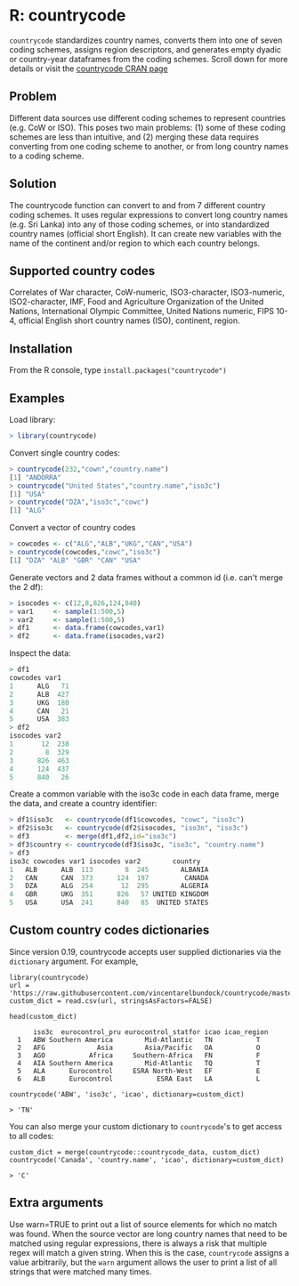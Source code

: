 R: countrycode
==============

`countrycode` standardizes country names, converts them into one of seven coding schemes, assigns region descriptors, and generates empty dyadic or country-year dataframes from the coding schemes. Scroll down for more details or visit the [countrycode CRAN page](http://cran.r-project.org/web/packages/countrycode/index.html)

Problem
-------

Different data sources use different coding schemes to represent countries (e.g. CoW or ISO). This poses two main problems: (1) some of these coding schemes are less than intuitive, and (2) merging these data requires converting from one coding scheme to another, or from long country names to a coding scheme.

Solution
--------

The countrycode function can convert to and from 7 different country coding schemes. It uses regular expressions to convert long country names (e.g. Sri Lanka) into any of those coding schemes, or into standardized country names (official short English). It can create new variables with the name of the continent and/or region to which each country belongs.

Supported country codes
-----------------------

Correlates of War character, CoW-numeric, ISO3-character, ISO3-numeric, ISO2-character, IMF, Food and Agriculture Organization of the United Nations, International Olympic Committee, United Nations numeric, FIPS 10-4, official English short country names (ISO), continent, region.

Installation
------------

From the R console, type ``install.packages("countrycode")``

Examples
--------

Load library:

```R
> library(countrycode)
```

Convert single country codes:

```R
> countrycode(232,"cown","country.name")
[1] "ANDORRA"
> countrycode("United States","country.name","iso3c")
[1] "USA"
> countrycode("DZA","iso3c","cowc")
[1] "ALG"
```

Convert a vector of country codes

```R
> cowcodes <- c("ALG","ALB","UKG","CAN","USA")
> countrycode(cowcodes,"cowc","iso3c")
[1] "DZA" "ALB" "GBR" "CAN" "USA"
```

Generate vectors and 2 data frames without a common id (i.e. can't merge the 2 df):

```R
> isocodes <- c(12,8,826,124,840)
> var1     <- sample(1:500,5)
> var2     <- sample(1:500,5)
> df1      <- data.frame(cowcodes,var1)
> df2      <- data.frame(isocodes,var2)
```

Inspect the data:

```R
> df1
cowcodes var1
1      ALG   71
2      ALB  427
3      UKG  180
4      CAN   21
5      USA  383
> df2
isocodes var2
1       12  238
2        8  329
3      826  463
4      124  437
5      840   26
```

Create a common variable with the iso3c code in each data frame, merge the data, and create a country identifier:

```R
> df1$iso3c   <- countrycode(df1$cowcodes, "cowc", "iso3c")
> df2$iso3c   <- countrycode(df2$isocodes, "iso3n", "iso3c")
> df3         <- merge(df1,df2,id="iso3c")
> df3$country <- countrycode(df3$iso3c, "iso3c", "country.name")
> df3
iso3c cowcodes var1 isocodes var2        country
1   ALB      ALB  113        8  245        ALBANIA
2   CAN      CAN  373      124  197         CANADA
3   DZA      ALG  254       12  295        ALGERIA
4   GBR      UKG  351      826   57 UNITED KINGDOM
5   USA      USA  241      840   85  UNITED STATES
```

Custom country codes dictionaries
---------------------------------

Since version 0.19, countrycode accepts user supplied dictionaries via the ``dictionary`` argument. For example, 

```
library(countrycode)
url = 'https://raw.githubusercontent.com/vincentarelbundock/countrycode/master/data/extra/aviation.csv'
custom_dict = read.csv(url, stringsAsFactors=FALSE)

head(custom_dict)

      iso3c  eurocontrol_pru eurocontrol_statfor icao icao_region
  1   ABW Southern America        Mid-Atlantic   TN           T
  2   AFG             Asia        Asia/Pacific   OA           O
  3   AGO           Africa     Southern-Africa   FN           F
  4   AIA Southern America        Mid-Atlantic   TQ           T
  5   ALA      Eurocontrol     ESRA North-West   EF           E
  6   ALB      Eurocontrol           ESRA East   LA           L

countrycode('ABW', 'iso3c', 'icao', dictionary=custom_dict)

> 'TN'
```

You can also merge your custom dictionary to ``countrycode``'s to get access to all codes:

```
custom_dict = merge(countrycode::countrycode_data, custom_dict)
countrycode('Canada', 'country.name', 'icao', dictionary=custom_dict)

> 'C'
```


Extra arguments
---------------

Use warn=TRUE to print out a list of source elements for which no match was found. When the source vector are long country names that need to be matched using regular expressions, there is always a risk that multiple regex will match a given string. When this is the case, `countrycode` assigns a value arbitrarily, but the `warn` argument allows the user to print a list of all strings that were matched many times.


